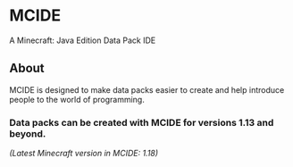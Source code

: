 # MCIDE
A Minecraft: Java Edition Data Pack IDE

## About
MCIDE is designed to make data packs easier to create and help introduce people to the world of programming.

### Data packs can be created with MCIDE for versions 1.13 and beyond.
*(Latest Minecraft version in MCIDE: 1.18)*
